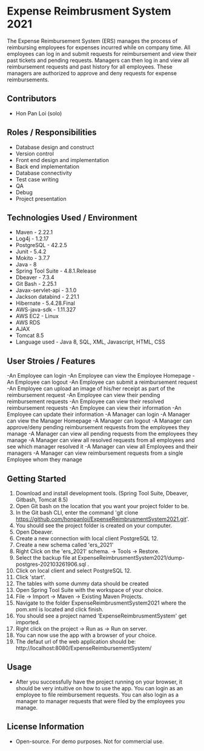 # Expense Reimbrusment System 2021
  The Expense Reimbursement System (ERS) manages the process of reimbursing employees for expenses incurred while on company time. All employees can log in and submit requests for reimbursement and view their past tickets and pending requests. Managers can then log in and view all reimbursement requests and past history for all employees. These managers are authorized to approve and deny requests for expense reimbursements.

## Contributors
* Hon Pan Loi (solo)

## Roles / Responsibilities 
* Database design and construct 
* Version control 
* Front end design and implementation
* Back end implementation
* Database connectivity
* Test case writing
* QA
* Debug
* Project presentation

## Technologies Used / Environment
* Maven - 2.22.1
* Log4j - 1.2.17
* PostgreSQL - 42.2.5
* Junit - 5.4.2
* Mokito - 3.7.7
* Java - 8
* Spring Tool Suite - 4.8.1.Release
* Dbeaver - 7.3.4
* Git Bash - 2.25.1
* Javax-servlet-api - 3.1.0
* Jackson databind - 2.21.1
* Hibernate - 5.4.28.Final
* AWS-java-sdk - 1.11.327
* AWS EC2 - Linux
* AWS RDS
* AJAX
* Tomcat 8.5
* Language used - Java 8, SQL, XML, Javascript, HTML, CSS

## User Stroies / Features
-An Employee can login 
-An Employee can view the Employee Homepage
-An Employee can logout
-An Employee can submit a reimbursement request
-An Employee can upload an image of his/her receipt as part of the reimbursement request
-An Employee can view their pending reimbursement requests
-An Employee can view their resolved reimbursement requests
-An Employee can view their information
-An Employee can update their information
-A Manager can login
-A Manager can view the Manager Homepage
-A Manager can logout
-A Manager can approve/deny pending reimbursement requests from the employees they manage
-A Manager can view all pending requests from the employees they manage
-A Manager can view all resolved requests from all employees and see which manager resolved it
-A Manager can view all Employees and their managers
-A Manager can view reimbursement requests from a single Employee whom they manage

## Getting Started
1. Download and install development tools. (Spring Tool Suite, Dbeaver, Gitbash, Tomcat 8.5)
2. Open Git bash on the location that you want your project folder to be.
3. In the Git bash CLI, enter the command 'git clone https://github.com/honpanloi/ExpenseReimbrusmentSystem2021.git'.
4. You should see the project folder is created on your computer.
5. Open Dbeaver.
6. Create a new connection with local client PostgreSQL 12.
7. Create a new schema called 'ers_2021'
8. Right Click on the 'ers_2021' schema. -> Tools -> Restore.
9. Select the backup file at ExpenseReimbrusmentSystem2021/dump-postgres-202103261906.sql .
10. Click on local client and select PostgreSQL 12.
11. Click 'start'.
12. The tables with some dummy data should be created
13. Open Spring Tool Suite with the workspace of your choice.
14. File -> Import -> Maven -> Existing Maven Projects.
15. Navigate to the folder ExpenseReimbrusmentSystem2021 where the pom.xml is located and click finish.
16. You should see a project named 'ExpenseReimbrusmentSystem' get imported.
17. Right click on the project -> Run as -> Run on server.
18. You can now use the app with a browser of your choice.
19. The defaut url of the web application should be: http://localhost:8080/ExpenseReimbursementSystem/
 
## Usage
* After you successfully have the project running on your browser, it should be very intuitive on how to use the app. You can login as an employee to file reimbursement requests. You can also login as a manager to manager requests that were filed by the employees you manage.


## License Information
* Open-source. For demo purposes. Not for commercial use.
